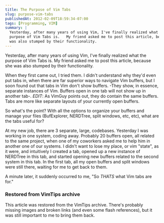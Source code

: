 ```yaml
---
title: The Purpose of Vim Tabs
slug: purpose-vim-tabs
publishedAt: 2012-02-09T18:59:34-07:00
tags: [Programming, VIM]
summary: |
  Yesterday, after many years of using Vim, I've finally realized what the
  purpose of Vim Tabs is.   My friend asked me to post this article, because she
  was also stumped by their functionality.
---
```

Yesterday, after many years of using Vim, I've finally realized what the
purpose of Vim Tabs is.   My friend asked me to post this article, because she
was also stumped by their functionality.

When they first came out, I tried them.  I didn't understand why they'd even
put tabs in, when there are far superior ways to navigate Vim buffers, but I
soon found out that tabs in Vim don't show buffers.  -They show, in essence,
separate instances of Vim.  Buffers open in one tab will not show up in another
tab-.  *EDIT*: As VimGuy points out, they do contain the same buffers.  Tabs
are more like separate layouts of your currently open buffers.

So what's the point?  With all the options to organize your buffers and manage
your files (BufExplorer, NERDTree, split windows, etc, etc), what are the tabs
useful for?

At my new job, there are 3 separate, large, codebases.  Yesterday I was working
in one system, coding away.  Probably 20 buffers open, all related to the same
project, when one of my coworkers asked me to help him in another one of our
systems.  I didn't want to lose my place, or vim "state", as it were, and
intuitively I created a tab, opened up a new instance of NERDTree in this tab,
and started opening new buffers related to the second system in this tab.  In
the first tab, all my open buffers and split windows were still there, waiting
for me to get back to them.

A minute later, it suddenly occurred to me, "So *THATS* what Vim tabs are for."

<div class="restored-from-archive">
  <h3>Restored from VimTips archive</h3>
  <p>
  This article was restored from the VimTips archive. There's probably
  missing images and broken links (and even some flash references), but it
  was still important to me to bring them back.
  </p>
</div>
